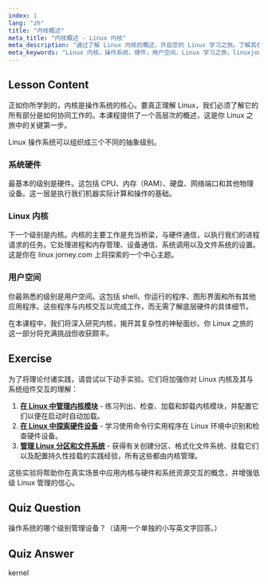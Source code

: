 ```yaml
---
index: 1
lang: "zh"
title: "内核概述"
meta_title: "内核概述 - Linux 内核"
meta_description: "通过了解 Linux 内核的概述，开启您的 Linux 学习之旅。了解其在管理硬件和用户空间中的核心作用，这是 linuxjourney.com 上的一个基本概念。"
meta_keywords: "Linux 内核，操作系统，硬件，用户空间，Linux 学习之旅，linuxjourney.com, 内核概述"
---
```


## Lesson Content

正如你所学到的，内核是操作系统的核心。要真正理解 Linux，我们必须了解它的所有部分是如何协同工作的。本课程提供了一个高层次的概述，这是你 Linux 之旅中的关键第一步。

Linux 操作系统可以组织成三个不同的抽象级别。

### 系统硬件

最基本的级别是硬件。这包括 CPU、内存（RAM）、硬盘、网络端口和其他物理设备。这一层是执行我们机器实际计算和操作的基础。

### Linux 内核

下一个级别是内核。内核的主要工作是充当桥梁，与硬件通信，以执行我们的进程请求的任务。它处理进程和内存管理、设备通信、系统调用以及文件系统的设置。这是你在 linux jorney.com 上将探索的一个中心主题。

### 用户空间

你最熟悉的级别是用户空间。这包括 shell、你运行的程序、图形界面和所有其他应用程序。这些程序与内核交互以完成工作，而无需了解底层硬件的具体细节。

在本课程中，我们将深入研究内核，揭开其复杂性的神秘面纱。你 Linux 之旅的这一部分将充满挑战但收获颇丰。

## Exercise

为了将理论付诸实践，请尝试以下动手实验。它们将加强你对 Linux 内核及其与系统组件交互的理解：

1.  **[在 Linux 中管理内核模块](https://labex.io/zh/labs/comptia-manage-kernel-modules-in-linux-590865)** - 练习列出、检查、加载和卸载内核模块，并配置它们以便在启动时自动加载。
2.  **[在 Linux 中探索硬件设备](https://labex.io/zh/labs/comptia-explore-hardware-devices-in-linux-590861)** - 学习使用命令行实用程序在 Linux 环境中识别和检查硬件设备。
3.  **[管理 Linux 分区和文件系统](https://labex.io/zh/labs/comptia-manage-linux-partitions-and-filesystems-590845)** - 获得有关创建分区、格式化文件系统、挂载它们以及配置持久性挂载的实践经验，所有这些都由内核管理。

这些实验将帮助你在真实场景中应用内核与硬件和系统资源交互的概念，并增强低级 Linux 管理的信心。

## Quiz Question

操作系统的哪个级别管理设备？（请用一个单独的小写英文字回答。）

## Quiz Answer

kernel
